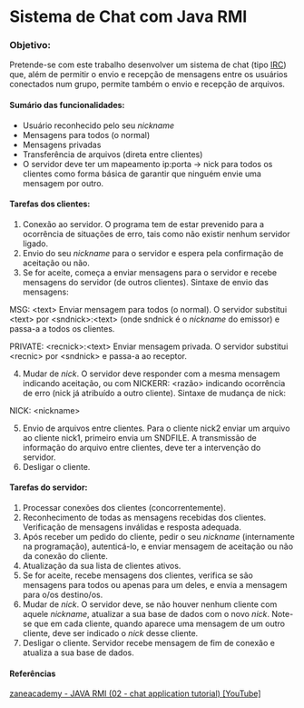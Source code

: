 # Sistema de Chat com Java RMI
### Objetivo:
Pretende-se com este trabalho desenvolver um sistema de chat (tipo [IRC](https://www.google.com/search?q=irc)) que, além de permitir o envio e recepção de mensagens entre os usuários conectados num grupo, permite também o envio e recepção de arquivos.
#### Sumário das funcionalidades:
* Usuário reconhecido pelo seu _nickname_
* Mensagens para todos (o normal)
* Mensagens privadas
* Transferência de arquivos (direta entre clientes)
* O servidor deve ter um mapeamento ip:porta -\> nick para todos os clientes como forma básica de garantir que ninguém envie uma mensagem por outro.
#### Tarefas dos clientes:
1. Conexão ao servidor. O programa tem de estar prevenido para a ocorrência de situações de erro, tais como não existir nenhum servidor ligado.
2. Envio do seu _nickname_ para o servidor e espera pela confirmação de aceitação ou não.
3. Se for aceite, começa a enviar mensagens para o servidor e recebe mensagens do servidor (de outros clientes). Sintaxe de envio das mensagens:

MSG: \<text\>
Enviar mensagem para todos (o normal).
O servidor substitui \<text\> por \<sndnick\>:\<text\> (onde sndnick é o
_nickname_ do emissor) e passa-a a todos os clientes.

PRIVATE: \<recnick\>:\<text\>
Enviar mensagem privada. O servidor substitui \<recnic\> por
\<sndnick\> e passa-a ao receptor.

4. Mudar de _nick_. O servidor deve responder com a mesma mensagem indicando aceitação, ou com NICKERR: \<razão\> indicando ocorrência de erro (nick já atribuído a outro cliente). Sintaxe de mudança de nick:

NICK: \<nickname\>

5. Envio de arquivos entre clientes. Para o cliente nick2 enviar um arquivo
ao cliente nick1, primeiro envia um SNDFILE. A transmissão de informação do
arquivo entre clientes, deve ter a intervenção do servidor.
6. Desligar o cliente.
#### Tarefas do servidor:
1. Processar conexões dos clientes (concorrentemente).
2. Reconhecimento de todas as mensagens recebidas dos clientes. Verificação de mensagens inválidas e resposta adequada.
3. Após receber um pedido do cliente, pedir o seu _nickname_ (internamente na programação), autenticá-lo, e enviar mensagem de aceitação ou não da conexão do cliente.
4. Atualização da sua lista de clientes ativos.
5. Se for aceite, recebe mensagens dos clientes, verifica se são mensagens para todos ou apenas para um deles, e envia a mensagem para o/os destino/os.
6. Mudar de _nick_. O servidor deve, se não houver nenhum cliente com aquele _nickname_, atualizar a sua base de dados com o novo _nick_. Note-se que em cada cliente, quando aparece uma mensagem de um outro cliente, deve ser indicado o _nick_ desse cliente.
7. Desligar o cliente. Servidor recebe mensagem de fim de conexão e atualiza a sua base de dados.
#### Referências
[zaneacademy - JAVA RMI (02 - chat application tutorial) [YouTube]](https://youtu.be/Djf89MG7CcA)